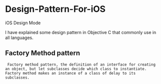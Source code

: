 # Design-Pattern-For-iOS
iOS Design Mode

I have explained some design pattern in Objective C that commonly use in all languages.
    
   ## Factory Method pattern 

     Factory method pattern, the definition of an interface for creating an object, but let subclasses decide which class to instantiate. Factory method makes an instance of a class of delay to its subclasses.
   